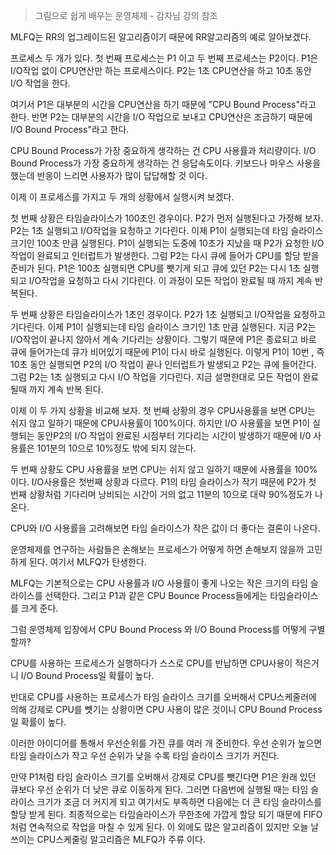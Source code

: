 > 그림으로 쉽게 배우는 운영체제 - 감자님 강의 참조

MLFQ는 RR의 업그레이드된 알고리즘이기 때문에 RR알고리즘의 예로 알아보겠다.

프로세스 두 개가 있다. 
첫 번째 프로세스는 P1 이고 두 번째 프로세스는 P2이다.
P1은 I/O작업 없이 CPU연산만 하는 프로세스이다.
P2는 1초 CPU연산을 하고 10초 동안 I/O 작업을 한다.

여기서 P1은 대부분의 시간을 CPU연산을 하기 때문에 "CPU Bound Process"라고 한다.
반면 P2는 대부분의 시간을 I/O 작업으로 보내고 CPU연산은 조금하기 때문에 I/O Bound Process"라고 한다. 

CPU Bound Process가 가장 중요하게 생각하는 건 CPU 사용률과 처리량이다.
I/O Bound Process가 가장 중요하게 생각하는 건 응답속도이다.
키보드나 마우스 사용을 했는데 반응이 느리면 사용자가 많이 답답해할 것 이다.

이제 이 프로세스를 가지고 두 개의 상황에서 실행시켜 보겠다.

첫 번째 상황은 타임슬라이스가 100초인 경우이다.
P2가 먼저 실행된다고 가정해 보자.
P2는 1초 실행되고 I/O작업을 요청하고 기다린다.
이제 P1이 실행되는데 타임 슬라이스 크기인 100초 만큼 실행된다.
P1이 실행되는 도중에 10초가 지났을 때 P2가 요청한 I/O작업이 완료되고 인터럽트가 발생한다.
그럼 P2는 다시 큐에 들어가 CPU를 할당 받을 준비가 된다.
P1은 100초 실행되면 CPU를 뺏기게 되고 큐에 있던 P2는 다시 1초 실행되고 I/O작업을 요청하고 다시 기다린다. 이 과정이 모든 작업이 완료될 때 까지 계속 반복된다.

두 번째 상황은 타임슬라이스가 1초인 경우이다.
P2가 1초 실행되고 I/O작업을 요청하고 기다린다.
이제 P1이 실행되는데 타임 슬라이스 크기인 1초 만큼 실행된다.
지금 P2는 I/O작업이 끝나지 않아서 계속 기다리는 상황이다.
그렇기 때문에 P1은 종료되고 바로 큐에 들어가는데 큐가 비어있기 때문에 P1이 다시 바로 실행된다.
이렇게 P1이 10번 , 즉 10초 동안 실행되면 P2의 I/O 작업이 끝나 인터럽트가 발생되고 P2는 큐에 들어간다. 그럼 P2는 1초 실행되고 다시 I/O 작업을 기다린다. 지금 설명한대로 모든 작업이 완료될때 까지 계속 반복 된다.

이제 이 두 가지 상황을 비교해 보자. 
첫 번째 상황의 경우 CPU사용률을 보면 CPU는 쉬지 않고 일하기 때문에 CPU사용률이 100%이다. 하지만 I/O 사용률을 보면 P1이 실행되는 동안P2의 I/O 작업이 완료된 시점부터 기다리는 시간이 발생하기 때문에 I/0 사용률은 101분의 10으로 10%정도 밖에 되지 않는다.

두 번째 상황도 CPU 사용률을 보면 CPU는 쉬지 않고 일하기 때문에 사용률을 100%이다.
I/O사용률은 첫번째 상황과 다르다. P1의 타임 슬라이스가 작기 때문에 P2가 첫 번째 상황처럼 기다리며 낭비되는 시간이 거의 없고 11분의 10으로 대략 90%정도가 나온다.

CPU와 I/O 사용률을 고려해보면 타임 슬라이스가 작은 값이 더 좋다는 결론이 나온다.

운영체제를 연구하는 사람들은 손해보는 프로세스가 어떻게 하면 손해보지 않을까 고민하게 된다. 여기서 MLFQ가 탄생한다.

MLFQ는 기본적으로는 CPU 사용률과 I/O 사용률이 좋게 나오는 작은 크기의 타임 슬라이스를 선택한다. 그리고 P1과 같은 CPU Bounce Process들에게는 타임슬라이스를 크게 준다.

그럼 운영체제 입장에서 CPU Bound Process 와 I/O Bound Process를 어떻게 구별할까?

CPU를 사용하는 프로세스가 실행하다가 스스로 CPU를 반납하면 CPU사용이 적은거니 I/O Bound Process일 확률이 높다.

반대로 CPU를 사용하는 프로세스가 타임 슬라이스 크기를 오버해서 CPU스케줄러에 의해 강제로 CPU를 뻇기는 상황이면 CPU 사용이 많은 것이니 CPU Bound Process일 확률이 높다. 

이러한 아이디어를 통해서 우선순위를 가진 큐를 여러 개 준비한다.
우선 순위가 높으면 타임 슬라이스가 작고 우선 순위가 낮을 수록 타임 슬라이스 크기가 커진다.

만약 P1처럼 타임 슬라이스 크기를 오버해서 강제로 CPU를 뺏긴다면 P1은 원래 있던 큐보다 우선 순위가 더 낮은 큐로 이동하게 된다. 그러면 다음번에 실행될 때는 타임 슬라이스 크기가 조금 더 커지게 되고 여기서도 부족하면 다음에는 더 큰 타임 슬라이스를 할당 받게 된다.
최종적으로는 타임슬라이스가 무한초에 가깝게 할당 되기 때문에 FIFO처럼 연속적으로 작업을 마칠 수 있게 된다. 
이 외에도 많은 알고리즘이 있지만 오늘 날 쓰이는 CPU스케줄링 알고리즘은 MLFQ가 주류 이다.

